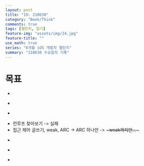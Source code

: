 ```yaml
---
layout: post
title: "19: 210630"
category: "Book/Think"
comments: true
tags: [챌린지, 일기]
feature-img: "assets/img/24.jpg"
feature-title: ""
use_math: true
series: "6개월 iOS 개발자 챌린지"
summary: "210630 수요일의 기록"
---
```




# 목표
* ~~~약먹기~~~
* ~~~알고리즘 3문제 시간잡고~~~
* ~~~iOS 강의 듣기 - 프로젝트까지 도전~~~
* 런루프 찾아보기 -> 실패
* 접근 제어 글쓰기, weak, ARC -> ARC 하나만 -> ~~~weak까지만...~~~
* ~~~weak 키워드 서칭 -> 대충 봄 나중에 다시~~~
* ~~~우아한 테크 하나씩 보기~~~
* ~~~1일 1커밋~~~
